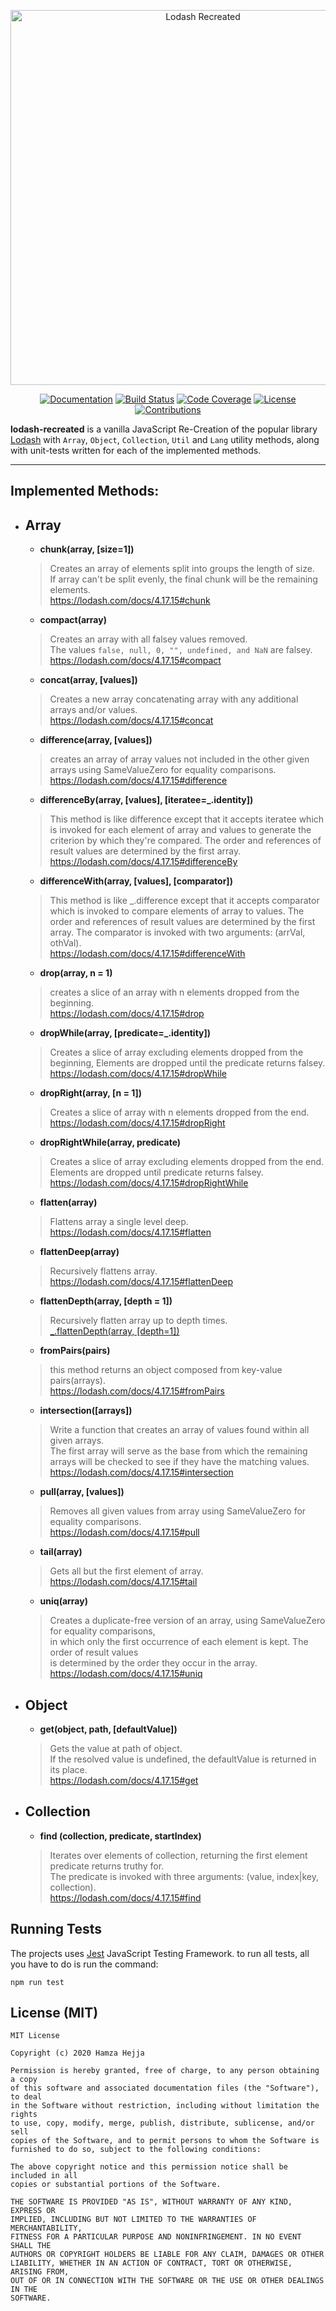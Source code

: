 <p align="center"><a href="https://github.com/hamzahejja/lodash-recreated" target="_blank"><img src="https://raw.githubusercontent.com/hamzahejja/lodash-recreated/master/LODASH_RECREATED_LOGO.png" width="600" alt="Lodash Recreated"></a></p>

<p align="center">
   <a href="http://inch-ci.org/github/hamzahejja/lodash-recreated"><img src="http://inch-ci.org/github/hamzahejja/lodash-recreated.svg?branch=master" alt="Documentation"></a>
   <a href="https://travis-ci.org/hamzahejja/lodash-recreated"><img src="https://travis-ci.org/hamzahejja/lodash-recreated.svg?branch=master" alt="Build Status"></a>
   <a href="https://codecov.io/gh/hamzahejja/lodash-recreated"><img src="https://codecov.io/gh/hamzahejja/lodash-recreated/branch/master/graph/badge.svg?token=RF0GRWWMTW" alt="Code Coverage"></a>
<a href="https://opensource.org/licenses/MIT"><img src="https://img.shields.io/badge/License-MIT-brightgreen.svg" alt="License"></a>
   <a href="https://img.shields.io/badge/Contributions-Welcome-informational"><img src="https://img.shields.io/badge/Contributions-Welcome-informational" alt="Contributions"></a>

__lodash-recreated__ is a vanilla JavaScript Re-Creation of the popular library [Lodash](https://lodash.com/) with `Array`, `Object`, `Collection`, `Util` and `Lang` utility methods, along with unit-tests written for each of the implemented methods.

-------

## Implemented Methods:
+ ## Array
   + __chunk(array, [size=1])__
   > Creates an array of elements split into groups the length of size.<br>
   If array can't be split evenly, the final chunk will be the remaining elements.<br>
   https://lodash.com/docs/4.17.15#chunk
   
   + __compact(array)__
   > Creates an array with all falsey values removed.<br>
   The values `false, null, 0, "", undefined, and NaN` are falsey.<br>
   https://lodash.com/docs/4.17.15#compact
   
   + __concat(array, [values])__
   > Creates a new array concatenating array with any additional arrays and/or values.<br>
   https://lodash.com/docs/4.17.15#concat
   
   + __difference(array, [values])__
   > creates an array of array values not included in the other given arrays using SameValueZero for equality comparisons.<br>
   https://lodash.com/docs/4.17.15#difference
   
   + __differenceBy(array, [values], [iteratee=_.identity])__
   > This method is like difference except that it accepts iteratee which is invoked for each element of array and values to generate the criterion by which they're compared. The order and references of result values are determined by the first array.<br>
   https://lodash.com/docs/4.17.15#differenceBy
   
   + __differenceWith(array, [values], [comparator])__
   > This method is like \_.difference except that it accepts comparator which is invoked to compare elements of array to values.
   The order and references of result values are determined by the first array. The comparator is invoked with two arguments: (arrVal, othVal).<br>
   https://lodash.com/docs/4.17.15#differenceWith
   
    + __drop(array, n = 1)__
   > creates a slice of an array with n elements dropped from the beginning.<br>
   https://lodash.com/docs/4.17.15#drop
   
   + __dropWhile(array, [predicate=_.identity])__
   > Creates a slice of array excluding elements dropped from the beginning, Elements are dropped until the predicate returns falsey.<br>
   https://lodash.com/docs/4.17.15#dropWhile
   
   + __dropRight(array, [n = 1])__
   > Creates a slice of array with n elements dropped from the end.<br>
   https://lodash.com/docs/4.17.15#dropRight
   
   + __dropRightWhile(array, predicate)__
   > Creates a slice of array excluding elements dropped from the end. Elements are dropped until predicate returns falsey.<br>
   https://lodash.com/docs/4.17.15#dropRightWhile
   
   + __flatten(array)__
   > Flattens array a single level deep.<br>
   https://lodash.com/docs/4.17.15#flatten
   
   + __flattenDeep(array)__
   > Recursively flattens array.<br>
   https://lodash.com/docs/4.17.15#flattenDeep

   + __flattenDepth(array, [depth = 1])__
   > Recursively flatten array up to depth times.<br>
   [_.flattenDepth(array, [depth=1])](https://lodash.com/docs/4.17.15#flattenDepth)
   
   + __fromPairs(pairs)__
   > this method returns an object composed from key-value pairs(arrays).<br>
   https://lodash.com/docs/4.17.15#fromPairs
   
   + __intersection([arrays])__
   > Write a function that creates an array of values found within all given arrays.<br>
   The first array will serve as the base from which the remaining arrays will be checked to see if they have the matching values.<br>
   https://lodash.com/docs/4.17.15#intersection
   
   + __pull(array, [values])__
   > Removes all given values from array using SameValueZero for equality comparisons.<br>
   https://lodash.com/docs/4.17.15#pull
   
   + __tail(array)__
   > Gets all but the first element of array.<br>
   https://lodash.com/docs/4.17.15#tail
   
   + __uniq(array)__
   > Creates a duplicate-free version of an array, using SameValueZero for equality comparisons, <br>
   in which only the first occurrence of each element is kept. The order of result values<br>
   is determined by the order they occur in the array.
   https://lodash.com/docs/4.17.15#uniq
   
+ ## Object
   + __get(object, path, [defaultValue])__
   > Gets the value at path of object.<br>
   If the resolved value is undefined, the defaultValue is returned in its place.<br>
   https://lodash.com/docs/4.17.15#get
   
+ ## Collection
   + __find (collection, predicate, startIndex)__
   > Iterates over elements of collection, returning the first element predicate returns truthy for.<br>
   The predicate is invoked with three arguments: (value, index|key, collection).<br>
   https://lodash.com/docs/4.17.15#find


## Running Tests
The projects uses [Jest](https://jestjs.io/en/) JavaScript Testing Framework. to run all tests, all you have to do is run the command:


`npm run test`



## License (MIT)
```
MIT License

Copyright (c) 2020 Hamza Hejja

Permission is hereby granted, free of charge, to any person obtaining a copy
of this software and associated documentation files (the "Software"), to deal
in the Software without restriction, including without limitation the rights
to use, copy, modify, merge, publish, distribute, sublicense, and/or sell
copies of the Software, and to permit persons to whom the Software is
furnished to do so, subject to the following conditions:

The above copyright notice and this permission notice shall be included in all
copies or substantial portions of the Software.

THE SOFTWARE IS PROVIDED "AS IS", WITHOUT WARRANTY OF ANY KIND, EXPRESS OR
IMPLIED, INCLUDING BUT NOT LIMITED TO THE WARRANTIES OF MERCHANTABILITY,
FITNESS FOR A PARTICULAR PURPOSE AND NONINFRINGEMENT. IN NO EVENT SHALL THE
AUTHORS OR COPYRIGHT HOLDERS BE LIABLE FOR ANY CLAIM, DAMAGES OR OTHER
LIABILITY, WHETHER IN AN ACTION OF CONTRACT, TORT OR OTHERWISE, ARISING FROM,
OUT OF OR IN CONNECTION WITH THE SOFTWARE OR THE USE OR OTHER DEALINGS IN THE
SOFTWARE.
```
